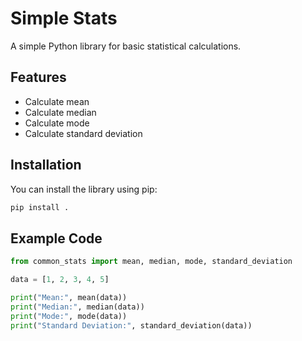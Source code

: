 # Simple Stats

A simple Python library for basic statistical calculations.

## Features

- Calculate mean
- Calculate median
- Calculate mode
- Calculate standard deviation

## Installation

You can install the library using pip:

```bash
pip install .
```

## Example Code

```python
from common_stats import mean, median, mode, standard_deviation

data = [1, 2, 3, 4, 5]

print("Mean:", mean(data))
print("Median:", median(data))
print("Mode:", mode(data))
print("Standard Deviation:", standard_deviation(data))
```
